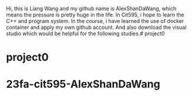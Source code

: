 Hi, this is Liang Wang and my github name is AlexShanDaWang, which means the pressure is pretty huge in the life.
In Cit595, i hope to learn the C++ and program system.
In the course, i have learned the use of docker container and apply my own github account.
And also download the visual studio which would be helpful for the following studies.# project0
# project0

# 23fa-cit595-AlexShanDaWang
